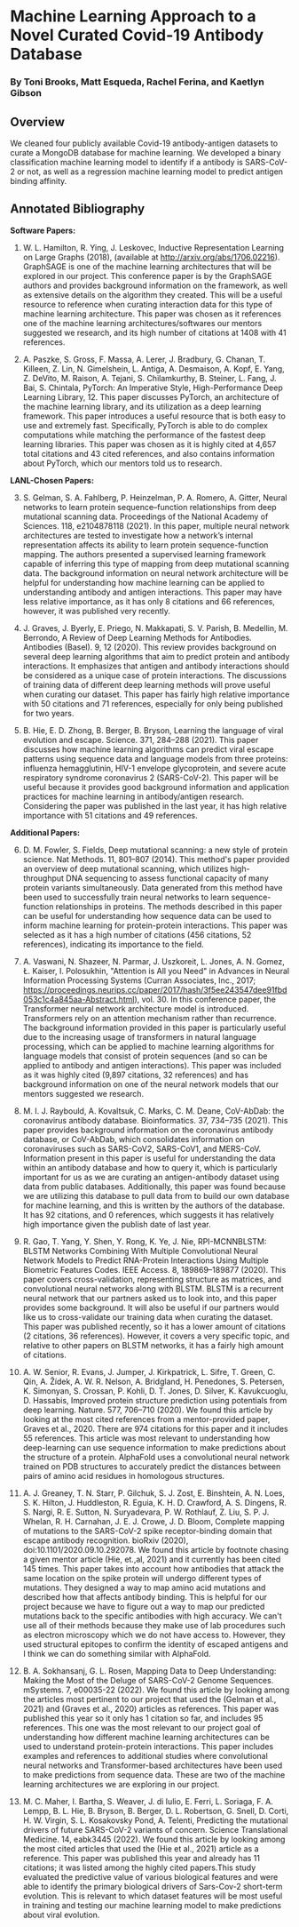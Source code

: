 # Machine Learning Approach to a Novel Curated Covid-19 Antibody Database
### By Toni Brooks, Matt Esqueda, Rachel Ferina, and Kaetlyn Gibson

## Overview
We cleaned four publicly available Covid-19 antibody-antigen datasets to curate a MongoDB database for machine learning.
We developed a binary classification machine learning model to identify if a antibody is SARS-CoV-2 or not, as well as a regression machine learning model to predict antigen binding affinity.

## Annotated Bibliography

**Software Papers:**

1. W. L. Hamilton, R. Ying, J. Leskovec, Inductive Representation Learning on Large Graphs (2018), (available at http://arxiv.org/abs/1706.02216).
	GraphSAGE is one of the machine learning architectures that will be explored in our project. This conference paper is by the GraphSAGE authors and provides background information on the framework, as well as extensive details on the algorithm they created. This will be a useful resource to reference when curating interaction data for this type of machine learning architecture. This paper was chosen as it references one of the machine learning architectures/softwares our mentors suggested we research, and its high number of citations at 1408 with 41 references.

2. A. Paszke, S. Gross, F. Massa, A. Lerer, J. Bradbury, G. Chanan, T. Killeen, Z. Lin, N. Gimelshein, L. Antiga, A. Desmaison, A. Kopf, E. Yang, Z. DeVito, M. Raison, A. Tejani, S. Chilamkurthy, B. Steiner, L. Fang, J. Bai, S. Chintala, PyTorch: An Imperative Style, High-Performance Deep Learning Library, 12.
    This paper discusses PyTorch, an architecture of the machine learning library, and its utilization as a deep learning framework. This paper introduces a useful resource that is both easy to use and extremely fast. Specifically, PyTorch is able to do complex computations while matching the performance of the fastest deep learning libraries. This paper was chosen as it is highly cited at 4,657 total citations and 43 cited references, and also contains information about PyTorch, which our mentors told us to research.

**LANL-Chosen Papers:**

3. S. Gelman, S. A. Fahlberg, P. Heinzelman, P. A. Romero, A. Gitter, Neural networks to learn protein sequence–function relationships from deep mutational scanning data. Proceedings of the National Academy of Sciences. 118, e2104878118 (2021).
	In this paper, multiple neural network architectures are tested to investigate how a network’s internal representation affects its ability to learn protein sequence-function mapping. The authors presented a supervised learning framework capable of inferring this type of mapping from deep mutational scanning data. The background information on neural network architecture will be helpful for understanding how machine learning can be applied to understanding antibody and antigen interactions. This paper may have less relative importance, as it has only 8 citations and 66 references, however, it was published very recently. 

4. J. Graves, J. Byerly, E. Priego, N. Makkapati, S. V. Parish, B. Medellin, M. Berrondo, A Review of Deep Learning Methods for Antibodies. Antibodies (Basel). 9, 12 (2020).
    This review provides background on several deep learning algorithms that aim to predict protein and antibody interactions. It emphasizes that antigen and antibody interactions should be considered as a unique case of protein interactions. The discussions of training data of different deep learning methods will prove useful when curating our dataset. This paper has fairly high relative importance with 50 citations and 71 references, especially for only being published for two years.

5. B. Hie, E. D. Zhong, B. Berger, B. Bryson, Learning the language of viral evolution and escape. Science. 371, 284–288 (2021).
    This paper discusses how machine learning algorithms can predict viral escape patterns using sequence data and language models from three proteins: influenza hemagglutinin, HIV-1 envelope glycoprotein, and severe acute respiratory syndrome coronavirus 2 (SARS-CoV-2). This paper will be useful because it provides good background information and application practices for machine learning in antibody/antigen research. Considering the paper was published in the last year, it has high relative importance with 51 citations and 49 references.

**Additional Papers:**

6. D. M. Fowler, S. Fields, Deep mutational scanning: a new style of protein science. Nat Methods. 11, 801–807 (2014).
	This method's paper provided an overview of deep mutational scanning, which utilizes high-throughput DNA sequencing to assess functional capacity of many protein variants simultaneously. Data generated from this method have been used to successfully train neural networks to learn sequence-function relationships in proteins. The methods described in this paper can be useful for understanding how sequence data can be used to inform machine learning for protein-protein interactions. This paper was selected as it has a high number of citations (456 citations, 52 references), indicating its importance to the field.

7. A. Vaswani, N. Shazeer, N. Parmar, J. Uszkoreit, L. Jones, A. N. Gomez, Ł. Kaiser, I. Polosukhin, "Attention is All you Need" in Advances in Neural Information Processing Systems (Curran Associates, Inc., 2017; https://proceedings.neurips.cc/paper/2017/hash/3f5ee243547dee91fbd053c1c4a845aa-Abstract.html), vol. 30.
    In this conference paper, the Transformer neural network architecture model is introduced. Transformers rely on an attention mechanism rather than recurrence. The background information provided in this paper is particularly useful due to the increasing usage of transformers in natural language processing, which can be applied to machine learning algorithms for language models that consist of protein sequences (and so can be applied to antibody and antigen interactions). This paper was included as it was highly cited (9,897 citations, 32 references) and has background information on one of the neural network models that our mentors suggested we research. 

8. M. I. J. Raybould, A. Kovaltsuk, C. Marks, C. M. Deane, CoV-AbDab: the coronavirus antibody database. Bioinformatics. 37, 734–735 (2021).
    This paper provides background information on the coronavirus antibody database, or CoV-AbDab, which consolidates information on coronaviruses such as SARS-CoV2, SARS-CoV1, and MERS-CoV. Information present in this paper is useful for understanding the data within an antibody database and how to query it, which is particularly important for us as we are curating an antigen-antibody dataset using data from public databases. Additionally, this paper was found because we are utilizing this database to pull data from to build our own database for machine learning, and this is written by the authors of the database. It has 92 citations, and 0 references, which suggests it has relatively high importance given the publish date of last year.

9. R. Gao, T. Yang, Y. Shen, Y. Rong, K. Ye, J. Nie, RPI-MCNNBLSTM: BLSTM Networks Combining With Multiple Convolutional Neural Network Models to Predict RNA-Protein Interactions Using Multiple Biometric Features Codes. IEEE Access. 8, 189869–189877 (2020).
	This paper covers cross-validation, representing structure as matrices, and convolutional neural networks along with BLSTM. BLSTM is a recurrent neural network that our partners asked us to look into, and this paper provides some background. It will also be useful if our partners would like us to cross-validate our training data when curating the dataset. This paper was published recently, so it has a lower amount of citations (2 citations, 36 references). However, it covers a very specific topic, and relative to other papers on BLSTM networks, it has a fairly high amount of citations.

10. A. W. Senior, R. Evans, J. Jumper, J. Kirkpatrick, L. Sifre, T. Green, C. Qin, A. Žídek, A. W. R. Nelson, A. Bridgland, H. Penedones, S. Petersen, K. Simonyan, S. Crossan, P. Kohli, D. T. Jones, D. Silver, K. Kavukcuoglu, D. Hassabis, Improved protein structure prediction using potentials from deep learning. Nature. 577, 706–710 (2020).
	We found this article by looking at the most cited references from a mentor-provided paper, Graves et al., 2020. There are 974 citations for this paper and it includes 55 references. This article was most relevant to understanding how deep-learning can use sequence information to make predictions about the structure of a protein. AlphaFold uses a convolutional neural network trained on PDB structures to accurately predict the distances between pairs of amino acid residues in homologous structures.

11. A. J. Greaney, T. N. Starr, P. Gilchuk, S. J. Zost, E. Binshtein, A. N. Loes, S. K. Hilton, J. Huddleston, R. Eguia, K. H. D. Crawford, A. S. Dingens, R. S. Nargi, R. E. Sutton, N. Suryadevara, P. W. Rothlauf, Z. Liu, S. P. J. Whelan, R. H. Carnahan, J. E. J. Crowe, J. D. Bloom, Complete mapping of mutations to the SARS-CoV-2 spike receptor-binding domain that escape antibody recognition. bioRxiv (2020), doi:10.1101/2020.09.10.292078.
    We found this article by footnote chasing a given mentor article (Hie, et.,al, 2021) and it currently has been cited 145 times. This paper takes into account how antibodies that attack the same location on the spike protein will undergo different types of mutations. They designed a way to map amino acid mutations and described how that affects antibody binding. This is helpful for our project because we have to figure out a way to map our predicted mutations back to the specific antibodies with high accuracy. We can't use all of their methods because they make use of lab procedures such as electron microscopy which we do not have access to. However, they used structural epitopes to confirm the identity of escaped antigens and I think we can do something similar with AlphaFold. 

12. B. A. Sokhansanj, G. L. Rosen, Mapping Data to Deep Understanding: Making the Most of the Deluge of SARS-CoV-2 Genome Sequences. mSystems. 7, e00035-22 (2022).
	We found this article by looking among the articles most pertinent to our project that used the (Gelman et al., 2021) and (Graves et al., 2020) articles as references. This paper was published this year so it only has 1 citation so far, and includes 95 references. This one was the most relevant to our project goal of understanding how different machine learning architectures can be used to understand protein-protein interactions. This paper includes examples and references to additional studies where convolutional neural networks and Transformer-based architectures have been used to make predictions from sequence data. These are two of the machine learning architectures we are exploring in our project.

13. M. C. Maher, I. Bartha, S. Weaver, J. di Iulio, E. Ferri, L. Soriaga, F. A. Lempp, B. L. Hie, B. Bryson, B. Berger, D. L. Robertson, G. Snell, D. Corti, H. W. Virgin, S. L. Kosakovsky Pond, A. Telenti, Predicting the mutational drivers of future SARS-CoV-2 variants of concern. Science Translational Medicine. 14, eabk3445 (2022).
    We found this article by looking among the most cited articles that used the (Hie et al., 2021) article as a reference. This paper was published this year and already has 11 citations; it was listed among the highly cited papers.This study evaluated the predictive value of various biological features and were able to identify the primary biological drivers of Sars-Cov-2 short-term evolution. This is relevant to which dataset features will be most useful in training and testing our machine learning model to make predictions about viral evolution. 

